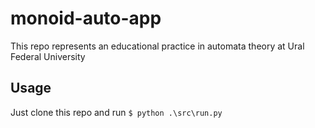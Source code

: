 # monoid-auto-app
This repo represents an educational practice in automata theory at Ural Federal University 


## Usage
Just clone this repo and run `$ python .\src\run.py`